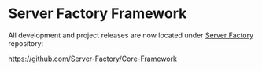 # Server Factory Framework

All development and project releases are now located under [Server Factory](https://github.com/Server-Factory) repository:

https://github.com/Server-Factory/Core-Framework
